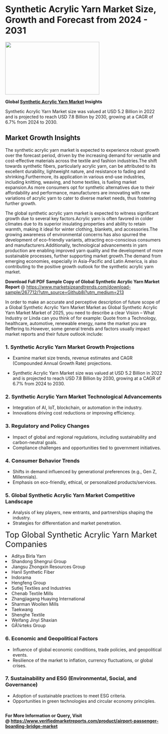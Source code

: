 <H1>Synthetic Acrylic Yarn Market Size, Growth and Forecast from 2024 - 2031</H1><img class="aligncenter size-medium wp-image-584254" src="https://thirdeyenews.in/wp-content/uploads/2024/09/Global-Market-Research-300x168.jpeg" alt="" width="300" height="168" /><p><strong>Global&nbsp;<a href="https://www.marketsizeandtrends.com/download-sample/267712/?utm_source=Github8j?utm_medium=213">Synthetic Acrylic Yarn Market</a> Insights</strong></p><p>Synthetic Acrylic Yarn Market size was valued at USD 5.2 Billion in 2022 and is projected to reach USD 7.8 Billion by 2030, growing at a CAGR of 6.7% from 2024 to 2030.</p><p><h2>Market Growth Insights</h2> <p>The synthetic acrylic yarn market is expected to experience robust growth over the forecast period, driven by the increasing demand for versatile and cost-effective materials across the textile and fashion industries.The shift towards synthetic fibers, particularly acrylic yarn, can be attributed to its excellent durability, lightweight nature, and resistance to fading and shrinking.Furthermore, its application in various end-use industries, including knitting, weaving, and home textiles, is fueling market expansion.As more consumers opt for synthetic alternatives due to their affordability and performance, manufacturers are innovating with new variations of acrylic yarn to cater to diverse market needs, thus fostering further growth.</p> <p>The global synthetic acrylic yarn market is expected to witness significant growth due to several key factors.Acrylic yarn is often favored in colder climates due to its superior insulating properties and ability to retain warmth, making it ideal for winter clothing, blankets, and accessories.The growing awareness of environmental concerns has also spurred the development of eco-friendly variants, attracting eco-conscious consumers and manufacturers.Additionally, technological advancements in yarn production are enabling improved yarn quality and the development of more sustainable processes, further supporting market growth.The demand from emerging economies, especially in Asia-Pacific and Latin America, is also contributing to the positive growth outlook for the synthetic acrylic yarn market.</p> <p><span class=""><strong>Download Full PDF Sample Copy of Global Synthetic Acrylic Yarn Market Report</strong> @ <a href="https://www.marketsizeandtrends.com/download-sample/267712/?utm_source=Github8j?utm_medium=213" target="_blank">https://www.marketsizeandtrends.com/download-sample/267712/?utm_source=Github8j?utm_medium=213</a></span></p><p>In order to make an accurate and perceptive description of future scope of a Global&nbsp;Synthetic Acrylic Yarn Market Market as Global&nbsp;Synthetic Acrylic Yarn Market Market of 2025, you need to describe a clear Vision &ndash; What Industry or Linda can you think of for example: Quote from a Technology, healthcare, automotive, renewable energy, name the market you are Reffering to.However, some general trends and factors usually impact market reports and their future outlook include:</p><h3>1.&nbsp;<strong>Synthetic Acrylic Yarn Market Growth Projections</strong></h3><ul><li>Examine market size trends, revenue estimates and CAGR (Compounded Annual Growth Rate) projections.</li><li><p>Synthetic Acrylic Yarn Market size was valued at USD 5.2 Billion in 2022 and is projected to reach USD 7.8 Billion by 2030, growing at a CAGR of 6.7% from 2024 to 2030.</p></li></ul><h3>2.&nbsp;<strong>Synthetic Acrylic Yarn Market Technological Advancements</strong></h3><ul><li>Integration of AI, IoT, blockchain, or automation in the industry.</li><li>Innovations driving cost reductions or improving efficiency.</li></ul><h3>3.&nbsp;<strong>Regulatory and Policy Changes</strong></h3><ul><li>Impact of global and regional regulations, including sustainability and carbon-neutral goals.</li><li>Compliance challenges and opportunities tied to government initiatives.</li></ul><h3>4.&nbsp;<strong>Consumer Behavior Trends</strong></h3><ul><li>Shifts in demand influenced by generational preferences (e.g., Gen Z, Millennials).</li><li>Emphasis on eco-friendly, ethical, or personalized products/services.</li></ul><h3>5.&nbsp;<strong>Global Synthetic Acrylic Yarn Market Competitive Landscape</strong></h3><ul><li>Analysis of key players, new entrants, and partnerships shaping the industry.</li><li>Strategies for differentiation and market penetration.</li></ul><p data-pm-slice="1 1 []"><span style="color: inherit; font-family: inherit; font-size: 25px;">Top Global Synthetic Acrylic Yarn Market Companies</span></p><div class="" data-test-id=""><p><li>Aditya Birla Yarn</li><li> Shandong Shengrui Group</li><li> Jiangsu Zhongxin Resources Group</li><li> Hanil Synthetic Fiber</li><li> Indorama</li><li> Hengfeng Group</li><li> Sutlej Textiles and Industries</li><li> Chenab Textile Mills</li><li> Zhangjiagang Huaying International</li><li> Sharman Woollen Mills</li><li> Taekwang</li><li> Shenghe Textile</li><li> Weifang Jinyi Shaxian</li><li> GÃ¼rteks Group</li></p></div><h3>6.&nbsp;<strong>Economic and Geopolitical Factors</strong></h3><ul><li>Influence of global economic conditions, trade policies, and geopolitical events.</li><li>Resilience of the market to inflation, currency fluctuations, or global crises.</li></ul><h3>7.&nbsp;<strong>Sustainability and ESG (Environmental, Social, and Governance)</strong></h3><ul><li>Adoption of sustainable practices to meet ESG criteria.</li><li>Opportunities in green technologies and circular economy principles.</li></ul><h2><strong style="font-size: 14px;">For More Information or Query, Visit @&nbsp;</strong><a style="background-color: #ffffff; font-size: 14px;" href="https://www.marketsizeandtrends.com/report/synthetic-acrylic-yarn-market/" target="_blank">https://www.verifiedmarketreports.com/product/airport-passenger-boarding-bridge-market</a></h2>